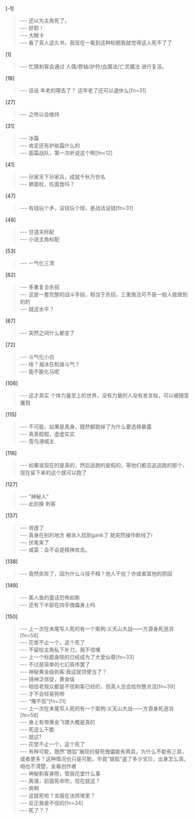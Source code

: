 
[-1] 
>--- 还以为主角死了，<br>
>--- 好耶！<br>
>--- 大眼卡<br>
>--- 看了真人这久书，我现在一看到这种标题我就觉得这人死不了了<br>

[1] 
>--- 忙猜刺客会通过 人偶/卷轴/护符/血魔法/亡灵魔法 进行复活。<br>

[18] 
>--- 话说 年老的哪去了？
这年老了还可以退休么[fn=31]<br>

[27] 
>--- 之所以会维持<br>

[31] 
>--- 冰霜<br>
>--- 肯定还有护肤霜什么的<br>
>--- 面霜战队，第一次听说这个啊[fn=12]<br>

[41] 
>--- 孙家天下孙家兵，成就千秋万世名<br>
>--- 擀面杖，吃面食吗？<br>

[47] 
>--- 有钱玩个矛，没钱玩个球，是战法没错[fn=31]<br>

[48] 
>--- 甘道夫标配<br>
>--- 小说主角标配<br>

[53] 
>--- 一气化三清<br>

[62] 
>--- 多重复合杀招<br>
>--- 这是一套完整的战斗手段，相当于杀招，三重施法可不是一般人能做到的的<br>
>--- 就这水平？<br>

[67] 
>--- 突然之间什么都变了<br>

[72] 
>--- 斗气化小白<br>
>--- 啥？凝冰在和谁斗气？<br>
>--- 能不能化马呢<br>

[106] 
>--- 这才真实
个体力量至上的世界，没有力量的人没有发言权，可以被随意屠戮<br>

[115] 
>--- 不可能，如果是真身，既然都跑掉了为什么要选择暴露<br>
>--- 真真假假，虚虚实实<br>
>--- 雪鸟港城主<br>

[116] 
>--- 如果说现在的是真的，然后逃跑的是假的，等他们都去追逃跑的那个，现在留下来的这个就可以跑了<br>

[127] 
>--- “神秘人”<br>
>--- 此刻换   刺客<br>

[137] 
>--- 肾虚了<br>
>--- 真身在别的地方 被龙人找到gank了 就突然操作断线了r<br>
>--- 伏笔来了<br>
>--- 咸菜：会不会是精神攻击。<br>

[138] 
>--- 竟然失败了，因为什么斗技不精？他人干扰？亦或者其他的原因<br>

[149] 
>--- 美人鱼的童话恐怖如斯<br>
>--- 还有下半部在四手傀儡身上吗<br>

[150] 
>--- 上一次在末尾写人死的有一个案例:义天山大战——方源身死道消[fn=58]<br>
>--- 花堂不止一个，这个死了<br>
>--- 不留给主角私下补刀，我不信噢<br>
>--- 上一个标题身陨的已经成为了大爱仙尊[fn=33]<br>
>--- 不过是简单的七幻真传罢了<br>
>--- 神秘黄金级刺客:我这就领便当了？<br>
>--- 镜神泛信徒，黄金级<br>
>--- 相信老观众都是不信刺客已经的，但真人总会给你整点活[fn=39]<br>
>--- 才不会轻易狗带<br>
>--- “俺不信”[fn=31]<br>
>--- 上一次在末尾写人死的有一个案例:义天山大战——方源身死道消[fn=58]<br>
>--- 身上有带黄金飞镖大概是真的<br>
>--- 死这么干脆<br>
>--- 就这?<br>
>--- 花堂不止一个，这个死了<br>
>--- 有种可能，既然“银狐”展现的替死傀儡能有两具，为什么不能有三具，或者更多？这种情况也只是可能，毕竟“银狐”盗了多少宝贝，出身怎么滴，咱也不清楚，全看创作者<br>
>--- 神秘刺客身陨，管我花堂什么事<br>
>--- 离谱，前面死命吹，现在就这？<br>
>--- 爽啊<br>
>--- 这就死啦？龙服在法师塔里？<br>
>--- 反正我是不信的[fn=34]<br>
>--- 死了？？<br>
